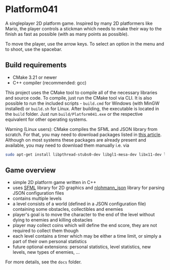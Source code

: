 # Platform041
A singleplayer 2D platform game. Inspired by many 2D platformers like Mario, the player controls a stickman which needs to make their way to the finish as fast as possible (with as many points as possible).

To move the player, use the arrow keys. To select an option in the menu and to shoot, use the spacebar.

## Build requirements
- CMake 3.21 or newer
- C++ compiler (recommended: gcc)

This project uses the CMake tool to compile all of the necessary libraries and source code. To compile, just run the CMake tool via CLI. It is also possible to run the included scripts - `build.cmd` for Windows (with MinGW installed) or `build.sh` for Linux. After building, the executable is located in the `build` folder. Just run `build/Platform041.exe` or the respective equivalent for other operating systems.

Warning (Linux users): CMake compiles the SFML and JSON library from scratch. For that, you may need to download packages listed in [this article](https://www.sfml-dev.org/tutorials/2.5/compile-with-cmake.php#installing-dependencies). Although on most systems these packages are already present and available, you may need to download them manually i.e. via 
```sh
sudo apt-get install libpthread-stubs0-dev libgl1-mesa-dev libx11-dev libxrandr-dev libfreetype6-dev libglew-dev libjpeg8-dev libsndfile1-dev libopenal-dev libxcursor-dev libudev-dev libflac-dev libvorbis-dev
```

## Game overview
- simple 2D platform game written in C++
- uses [SFML](https://github.com/SFML/SFML.git) library for 2D graphics and [nlohmann_json](https://github.com/nlohmann/json.git) library for parsing JSON configuration files
- contains multiple levels
- a level consists of a world (defined in a JSON configuration file) containing some obstacles, collectibles and enemies
- player's goal is to move the character to the end of the level without dying to enemies and killing obstacles
- player may collect coins which will define the end score, they are not required to collect them though
- each level contains a timer which may be either a time limit, or simply a part of their own personal statistics
- future optional extensions: personal statistics, level statistics, new levels, new types of enemies, ...

For more details, see the `docs` folder.
